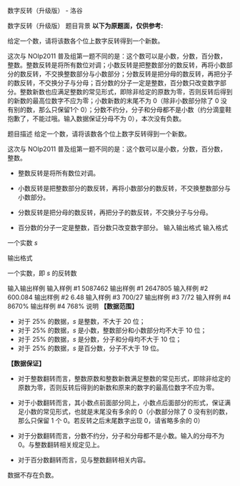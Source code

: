 



数字反转（升级版） - 洛谷














数字反转（升级版）
题目背景
**以下为原题面，仅供参考:**

给定一个数，请将该数各个位上数字反转得到一个新数。

这次与 NOIp2011 普及组第一题不同的是：这个数可以是小数，分数，百分数，整数。整数反转是将所有数位对调；小数反转是把整数部分的数反转，再将小数部分的数反转，不交换整数部分与小数部分；分数反转是把分母的数反转，再把分子的数反转，不交换分子与分母；百分数的分子一定是整数，百分数只改变数字部分。整数新数也应满足整数的常见形式，即除非给定的原数为零，否则反转后得到的新数的最高位数字不应为零；小数新数的末尾不为 $0$（除非小数部分除了 $0$ 没有别的数，那么只保留1个 $0$）；分数不约分，分子和分母都不是小数（约分滴童鞋抱歉了，不能过哦。输入数据保证分母不为 $0$），本次没有负数。

题目描述
给定一个数，请将该数各个位上数字反转得到一个新数。

这次与 NOIp2011 普及组第一题不同的是：这个数可以是小数，分数，百分数，整数。

- 整数反转是将所有数位对调。

- 小数反转是把整数部分的数反转，再将小数部分的数反转，不交换整数部分与小数部分。

- 分数反转是把分母的数反转，再把分子的数反转，不交换分子与分母。

- 百分数的分子一定是整数，百分数只改变数字部分。
输入输出格式
输入格式

一个实数 $s$

输出格式

一个实数，即 $s$ 的反转数

输入输出样例
输入样例 #1
5087462
输出样例 #1
2647805
输入样例 #2
600.084
输出样例 #2
6.48
输入样例 #3
700/27
输出样例 #3
7/72
输入样例 #4
8670%
输出样例 #4
768%
说明
**【数据范围】**

- 对于 $25\%$ 的数据，$s$ 是整数，不大于 $20$ 位；
- 对于 $25\%$ 的数据，$s$ 是小数，整数部分和小数部分均不大于 $10$ 位；
- 对于 $25\%$ 的数据，$s$ 是分数，分子和分母均不大于 $10$ 位；
- 对于 $25\%$ 的数据，$s$ 是百分数，分子不大于 $19$ 位。

**【数据保证】**

- 对于整数翻转而言，整数原数和整数新数满足整数的常见形式，即除非给定的原数为零，否则反转后得到的新数和原来的数字的最高位数字不应为零。

- 对于小数翻转而言，其小数点前面部分同上，小数点后面部分的形式，保证满足小数的常见形式，也就是末尾没有多余的 $0$（小数部分除了 $0$ 没有别的数，那么只保留 $1$ 个 $0$。若反转之后末尾数字出现 $0$，请省略多余的 $0$）

- 对于分数翻转而言，分数不约分，分子和分母都不是小数。输入的分母不为 $0$。与整数翻转相关规定见上。

- 对于百分数翻转而言，见与整数翻转相关内容。

数据不存在负数。






